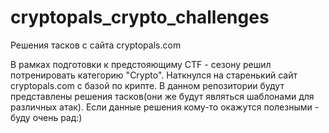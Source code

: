 # cryptopals_crypto_challenges
Решения тасков с сайта cryptopals.com

В рамках подготовки к предстояющиму CTF - сезону решил потренировать категорию "Crypto". Наткнулся на старенький сайт cryptopals.com с базой по крипте.
В данном репозитории будут представлены решения тасков(они же будут являться шаблонами для различных атак).
Если данные решения кому-то окажутся полезными - буду очень рад:)
